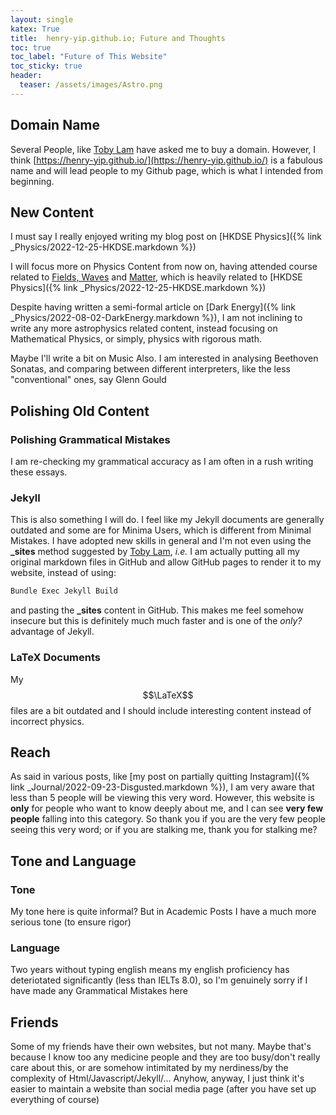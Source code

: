 ```yaml
---
layout: single
katex: True
title:  henry-yip.github.io; Future and Thoughts
toc: true
toc_label: "Future of This Website"
toc_sticky: true
header:
  teaser: /assets/images/Astro.png
---
```


## Domain Name
Several People, like [Toby Lam](https://tobylam.xyz/) have asked me to buy a domain. However, I think [https://henry-yip.github.io/](https://henry-yip.github.io/) is a fabulous name and will lead people to my Github page, which is what I intended from beginning. 

## New Content
I must say I really enjoyed writing my blog post on [HKDSE Physics]({% link _Physics/2022-12-25-HKDSE.markdown %})

I will focus more on Physics Content from now on, having attended course related to [Fields, Waves](http://www.drps.ed.ac.uk/22-23/dpt/cxphys08053.htm) and [Matter](http://www.drps.ed.ac.uk/20-21/dpt/cxphys08054.htm), which is heavily related to [HKDSE Physics]({% link _Physics/2022-12-25-HKDSE.markdown %})

Despite having written a semi-formal article on [Dark Energy]({% link _Physics/2022-08-02-DarkEnergy.markdown %}), I am not inclining to write any more astrophysics related content, instead focusing on Mathematical Physics, or simply, physics with rigorous math.

Maybe I'll write a bit on Music Also. I am interested in analysing Beethoven Sonatas, and comparing between different interpreters, like the less "conventional" ones, say Glenn Gould 

## Polishing Old Content

### Polishing Grammatical Mistakes
I am re-checking my grammatical accuracy as I am often in a rush writing these essays.

### Jekyll
This is also something I will do. I feel like my Jekyll documents are generally outdated and some are for Minima Users, which is different from Minimal Mistakes. I have adopted new skills in general and I'm not even using the **_sites** method suggested by [Toby Lam](https://tobylam.xyz/), *i.e.* I am actually putting all my original markdown files in GitHub and allow GitHub pages to render it to my website, instead of using:

```bash
Bundle Exec Jekyll Build
```

and pasting the **_sites** content in GitHub. This makes me feel somehow insecure but this is definitely much much faster and is one of the *only?* advantage of Jekyll. 

### LaTeX Documents
My $$\LaTeX$$ files are a bit outdated and I should include interesting content instead of incorrect physics. 


## Reach
As said in various posts, like [my post on partially quitting Instagram]({% link _Journal/2022-09-23-Disgusted.markdown %}), I am very aware that less than 5 people will be viewing this very word. However, this website is **only** for people who want to know deeply about me, and I can see **very few people** falling into this category. So thank you if you are the very few people seeing this very word; or if you are stalking me, thank you for stalking me? 

## Tone and Language
### Tone
My tone here is quite informal? But in Academic Posts I have a much more serious tone (to ensure rigor)

### Language
Two years without typing english means my english proficiency has deteriotated significantly (less than IELTs 8.0), so I'm genuinely sorry if I have made any Grammatical Mistakes here

## Friends
Some of my friends have their own websites, but not many. Maybe that's because I know too any medicine people and they are too busy/don't really care about this, or are somehow intimitated by my nerdiness/by the complexity of Html/Javascript/Jekyll/... Anyhow, anyway, I just think it's easier to maintain a website than social media page (after you have set up everything of course)






